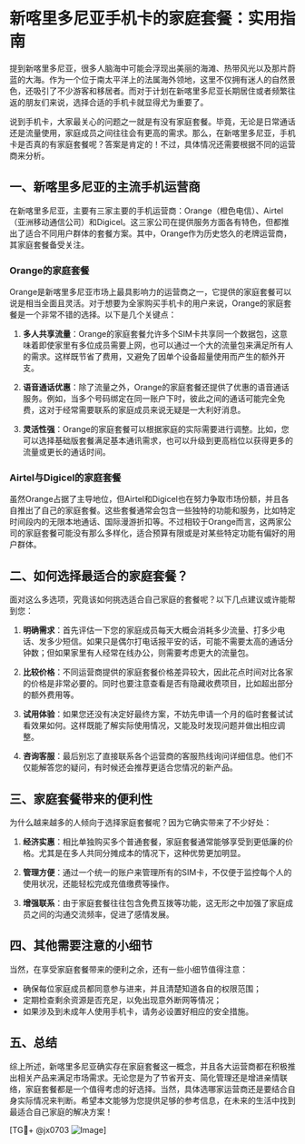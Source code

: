 # 新喀里多尼亚手机卡的家庭套餐：实用指南

提到新喀里多尼亚，很多人脑海中可能会浮现出美丽的海滩、热带风光以及那片蔚蓝的大海。作为一个位于南太平洋上的法属海外领地，这里不仅拥有迷人的自然景色，还吸引了不少游客和移居者。而对于计划在新喀里多尼亚长期居住或者频繁往返的朋友们来说，选择合适的手机卡就显得尤为重要了。

说到手机卡，大家最关心的问题之一就是有没有家庭套餐。毕竟，无论是日常通话还是流量使用，家庭成员之间往往会有更高的需求。那么，在新喀里多尼亚，手机卡是否真的有家庭套餐呢？答案是肯定的！不过，具体情况还需要根据不同的运营商来分析。

## 一、新喀里多尼亚的主流手机运营商

在新喀里多尼亚，主要有三家主要的手机运营商：Orange（橙色电信）、Airtel（亚洲移动通信公司）和Digicel。这三家公司在提供服务方面各有特色，但都推出了适合不同用户群体的套餐方案。其中，Orange作为历史悠久的老牌运营商，其家庭套餐备受关注。

### Orange的家庭套餐

Orange是新喀里多尼亚市场上最具影响力的运营商之一，它提供的家庭套餐可以说是相当全面且灵活。对于想要为全家购买手机卡的用户来说，Orange的家庭套餐是一个非常不错的选择。以下是几个关键点：

1. **多人共享流量**：Orange的家庭套餐允许多个SIM卡共享同一个数据包，这意味着即使家里有多位成员需要上网，也可以通过一个大的流量包来满足所有人的需求。这样既节省了费用，又避免了因单个设备超量使用而产生的额外开支。
   
2. **语音通话优惠**：除了流量之外，Orange的家庭套餐还提供了优惠的语音通话服务。例如，当多个号码绑定在同一账户下时，彼此之间的通话可能完全免费，这对于经常需要联系的家庭成员来说无疑是一大利好消息。

3. **灵活性强**：Orange的家庭套餐可以根据家庭的实际需要进行调整。比如，您可以选择基础版套餐满足基本通讯需求，也可以升级到更高档位以获得更多的流量或更长的通话时间。

### Airtel与Digicel的家庭套餐

虽然Orange占据了主导地位，但Airtel和Digicel也在努力争取市场份额，并且各自推出了自己的家庭套餐。这些套餐通常会包含一些独特的功能和服务，比如特定时间段内的无限本地通话、国际漫游折扣等。不过相较于Orange而言，这两家公司的家庭套餐可能没有那么多样化，适合预算有限或是对某些特定功能有偏好的用户群体。

## 二、如何选择最适合的家庭套餐？

面对这么多选项，究竟该如何挑选适合自己家庭的套餐呢？以下几点建议或许能帮到您：

1. **明确需求**：首先评估一下您的家庭成员每天大概会消耗多少流量、打多少电话、发多少短信。如果只是偶尔打电话报平安的话，可能不需要太高的通话分钟数；但如果家里有人经常在线办公，则需要考虑更大的流量包。

2. **比较价格**：不同运营商提供的家庭套餐价格差异较大，因此花点时间对比各家的价格是非常必要的。同时也要注意查看是否有隐藏收费项目，比如超出部分的额外费用等。

3. **试用体验**：如果您还没有决定好最终方案，不妨先申请一个月的临时套餐试试看效果如何。这样既能了解实际使用情况，又能及时发现问题并做出相应调整。

4. **咨询客服**：最后别忘了直接联系各个运营商的客服热线询问详细信息。他们不仅能解答您的疑问，有时候还会推荐更适合您情况的新产品。

## 三、家庭套餐带来的便利性

为什么越来越多的人倾向于选择家庭套餐呢？因为它确实带来了不少好处：

1. **经济实惠**：相比单独购买多个普通套餐，家庭套餐通常能够享受到更低廉的价格。尤其是在多人共同分摊成本的情况下，这种优势更加明显。

2. **管理方便**：通过一个统一的账户来管理所有的SIM卡，不仅便于监控每个人的使用状况，还能轻松完成充值缴费等操作。

3. **增强联系**：由于家庭套餐往往包含免费互拨等功能，这无形之中加强了家庭成员之间的沟通交流频率，促进了感情发展。

## 四、其他需要注意的小细节

当然，在享受家庭套餐带来的便利之余，还有一些小细节值得注意：

- 确保每位家庭成员都同意参与进来，并且清楚知道各自的权限范围；
- 定期检查剩余资源是否充足，以免出现意外断网等情况；
- 如果涉及到未成年人使用手机卡，请务必设置好相应的安全措施。

## 五、总结

综上所述，新喀里多尼亚确实存在家庭套餐这一概念，并且各大运营商都在积极推出相关产品来满足市场需求。无论您是为了节省开支、简化管理还是增进亲情联络，家庭套餐都是一个值得考虑的好选择。当然，具体选哪家运营商还是要结合自身实际情况来判断。希望本文能够为您提供足够的参考信息，在未来的生活中找到最适合自己家庭的解决方案！

[TG💪+ @jx0703 ![Image](https://github.com/user-attachments/assets/dbca1d08-cadb-493c-b0ec-ad6f7a83f270)]